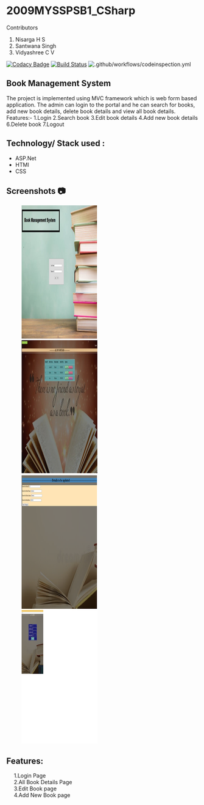 # 2009MYSSPSB1_CSharp
Contributors
1) Nisarga H S
2) Santwana Singh
3) Vidyashree C V




[![Codacy Badge](https://api.codacy.com/project/badge/Grade/a872d924cacf47c59548f7ff60437009)](https://app.codacy.com/gh/99002482/2009MYSSPSB1_CSharp?utm_source=github.com&utm_medium=referral&utm_content=99002482/2009MYSSPSB1_CSharp&utm_campaign=Badge_Grade)
[![Build Status](https://dev.azure.com/nisarga0388/CSharp%20Project/_apis/build/status/99002482.2009MYSSPSB1_CSharp?branchName=master)](https://dev.azure.com/nisarga0388/CSharp%20Project/_build/latest?definitionId=1&branchName=master)
![.github/workflows/codeinspection.yml](https://github.com/99002482/2009MYSSPSB1_CSharp/workflows/.github/workflows/codeinspection.yml/badge.svg)


## Book Management System
The project is implemented using MVC framework which is web form based application. The admin can login to the portal and he can search for books, add new book details, delete book details and view all book details.
Features:-
1.Login 
2.Search book
3.Edit book details
4.Add new book details
6.Delete book 
7.Logout
## Technology/ Stack used :
- ASP.Net
- HTMl
- CSS

## Screenshots :camera:

<p><img src="/screenshot/Home page.png" width="200" height="350" hspace=40>
  <img src="/screenshot/All book details.png" width="200" height="350" hspace=40>
  <img src="/screenshot/Edit book page.png" width="200" height="350" hspace=40>
  <img src="/screenshot/Add new book page.png" width="200" height="350" hspace=40>
</p>




## Features:
&nbsp;&nbsp;&nbsp;&nbsp;&nbsp;1.Login Page<br />
&nbsp;&nbsp;&nbsp;&nbsp;&nbsp;2.All Book Details Page<br />
&nbsp;&nbsp;&nbsp;&nbsp;&nbsp;3.Edit Book page<br />
&nbsp;&nbsp;&nbsp;&nbsp;&nbsp;4.Add New Book page<br />







